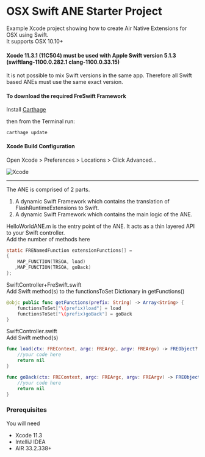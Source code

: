 # OSX Swift ANE Starter Project

Example Xcode project showing how to create Air Native Extensions for OSX using Swift.    
It supports OSX 10.10+

#### Xcode 11.3.1 (11C504) must be used with Apple Swift version 5.1.3 (swiftlang-1100.0.282.1 clang-1100.0.33.15)
It is not possible to mix Swift versions in the same app. Therefore all Swift based ANEs must use the same exact version.

#### To download the required FreSwift Framework

Install [Carthage](https://github.com/Carthage/Carthage)  
 
then from the Terminal run:

```shell
carthage update
```

#### Xcode Build Configuration
Open Xcode > Preferences > Locations > Click Advanced...

![Xcode](https://user-images.githubusercontent.com/12083217/46570717-d4db8600-c960-11e8-92fc-2cf2ee657f7c.png)

-----

The ANE is comprised of 2 parts.

1. A dynamic Swift Framework which contains the translation of FlashRuntimeExtensions to Swift.
2. A dynamic Swift Framework which contains the main logic of the ANE.

HelloWorldANE.m is the entry point of the ANE. It acts as a thin layered API to your Swift controller.  
Add the number of methods here 

```objectivec
static FRENamedFunction extensionFunctions[] =
{
    MAP_FUNCTION(TRSOA, load)
   ,MAP_FUNCTION(TRSOA, goBack)
};
```


SwiftController+FreSwift.swift  
Add Swift method(s) to the functionsToSet Dictionary in getFunctions()

```swift
@objc public func getFunctions(prefix: String) -> Array<String> {
    functionsToSet["\(prefix)load"] = load
    functionsToSet["\(prefix)goBack"] = goBack
}
```

SwiftController.swift  
Add Swift method(s)

```swift
func load(ctx: FREContext, argc: FREArgc, argv: FREArgv) -> FREObject? {
    //your code here
    return nil
}

func goBack(ctx: FREContext, argc: FREArgc, argv: FREArgv) -> FREObject? {
    //your code here
    return nil
}
```

### Prerequisites

You will need

- Xcode 11.3
- IntelliJ IDEA
- AIR 33.2.338+

